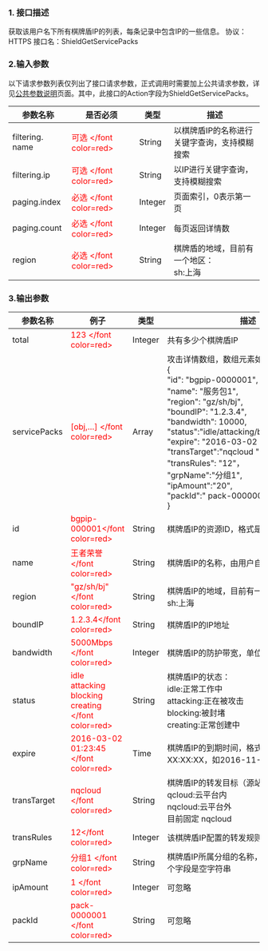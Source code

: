 ### 1. 接口描述
获取该用户名下所有棋牌盾IP的列表，每条记录中包含IP的一些信息。
协议：HTTPS 
接口名：ShieldGetServicePacks

### 2.输入参数
以下请求参数列表仅列出了接口请求参数，正式调用时需要加上公共请求参数，详见[公共参数说明](/document/product/295/7279)页面。其中，此接口的Action字段为ShieldGetServicePacks。

| 参数名称 | 是否必须 | 类型 | 描述 |
|---------|---------|---------|---------|
| filtering. name | <font color=red> 可选 </font color=red> | String | 以棋牌盾IP的名称进行关键字查询，支持模糊搜索 |
| filtering.ip|<font color=red> 可选 </font color=red>| String  | 以IP进行关键字查询，支持模糊搜索 |
| paging.index|<font color=red> 必选 </font color=red>| Integer |页面索引，0表示第一页|
| paging.count|<font color=red> 必选 </font color=red>| Integer | 每页返回详情数|
| region|<font color=red> 必选 </font color=red>| String  | 棋牌盾的地域，目前有一个地区：<br>sh:上海|



### 3.输出参数
| 参数名称 | 例子| 类型 | 描述 |
|---------|---------|---------|---------|
|total| <font color=red> 123 </font color=red> |Integer | 共有多少个棋牌盾IP |
|servicePacks |<font color=red> [obj,…] </font color=red>| Array | 攻击详情数组，数组元素如下：<br>   {       <br>"id": "bgpip-0000001", <br>"name": "服务包1",<br>"region": "gz/sh/bj",<br>"boundIP": "1.2.3.4",<br>"bandwidth": 10000, <br>"status":"idle/attacking/blocking/creating",<br>"expire": "2016-03-02 01:23:45",<br>"transTarget":"nqcloud ",<br>"transRules": "12"，<br>"grpName":"分组1",<br>"ipAmount":"20",<br>"packId":" pack-0000001",<br>} |
|id|<font color=red>bgpip-000001</font color=red>| String |棋牌盾IP的资源ID，格式是bgpip-XXXXXXX|
|name|<font color=red>王者荣誉 </font color=red>| String | 棋牌盾IP的名称，由用户自定义 |
|region|<font color=red>"gz/sh/bj" </font color=red>| String | 棋牌盾IP的地域，目前有一个地区：<br>sh:上海 |
|boundIP|<font color=red>1.2.3.4</font color=red>| String |棋牌盾IP的IP地址|
|bandwidth|<font color=red>5000Mbps </font color=red>| Integer | 棋牌盾IP的防护带宽，单位是Mbps |
|status|<font color=red>idle<br>attacking<br>blocking<br>creating </font color=red>| String | 棋牌盾IP的状态：<br>idle:正常工作中<br>attacking:正在被攻击<br>blocking:被封堵<br>creating:正常创建中 |
|expire|<font color=red>2016-03-02<br>01:23:45 </font color=red>| Time | 棋牌盾IP的到期时间，格式是YYYY-MM-DD XX:XX:XX，如2016-11-10 11:00:00|
|transTarget|<font color=red>nqcloud </font color=red>| String | 棋牌盾IP的转发目标（源站位置）<br>qcloud:云平台内<br>nqcloud:云平台外<br>目前固定 nqcloud|
|transRules|<font color=red>12</font color=red>| Integer | 该棋牌盾IP配置的转发规则数 |
|grpName|<font color=red>分组1 </font color=red>|String|棋牌盾IP所属分组的名称，如果没有分组则这个字段是空字符串 |
|ipAmount|<font color=red>1 </font color=red>| Integer | 可忽略 |
|packId|<font color=red>pack-0000001 </font color=red>| String | 可忽略 |